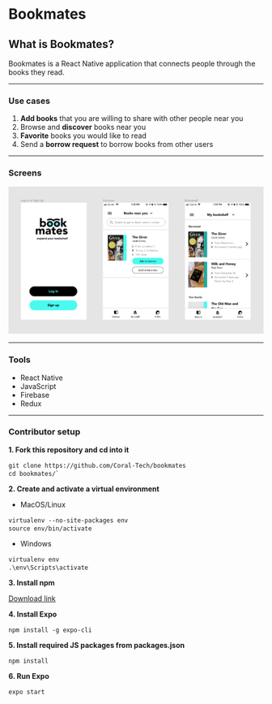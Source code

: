 # Bookmates

## What is Bookmates?

Bookmates is a React Native application that connects people through the books they read.

---

### Use cases

1. **Add books** that you are willing to share with other people near you
2. Browse and **discover** books near you
3. **Favorite** books you would like to read
4. Send a **borrow request** to borrow books from other users

---

### Screens

![](assets/sample_screens.png)

---

### Tools

- React Native
- JavaScript
- Firebase
- Redux
<!--

---

### Requirements

_Work in Progress_

---

### Edge Cases

_Work in Progress_ -->

---

### Contributor setup

**1. Fork this repository and cd into it**

```
git clone https://github.com/Coral-Tech/bookmates
cd bookmates/`
```

**2. Create and activate a virtual environment**

- MacOS/Linux

```
virtualenv --no-site-packages env
source env/bin/activate
```

- Windows

```
virtualenv env
.\env\Scripts\activate
```

**3. Install npm**

[Download link](https://nodejs.org/en/)

**4. Install Expo**

```
npm install -g expo-cli
```

**5. Install required JS packages from packages.json**

```
npm install
```

**6. Run Expo**

```
expo start
```
